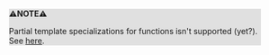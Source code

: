 <div style="margin:2em; background-color: #e0e0e0;">

<strong>⚠️NOTE️️️⚠️</strong>

Partial template specializations for functions isn't supported (yet?). See [here](https://stackoverflow.com/a/8061522).
</div>

